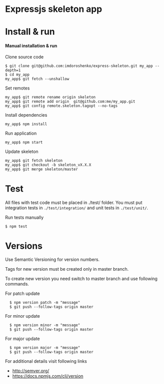 Expressjs skeleton app
=======================

# Install & run

#### Manual installation & run

Clone source code
```shell
$ git clone git@github.com:imdoroshenko/express-skeleton.git my_app --depth=1
$ cd my_app
my_app$ git fetch --unshallow
```
Set remotes
```shell
my_app$ git remote rename origin skeleton
my_app$ git remote add origin  git@github.com:me/my_app.git
my_app$ git config remote.skeleton.tagopt --no-tags
```

Install dependencies
```shell
my_app$ npm install
```

Run application
```shell
my_app$ npm start
```

Update skeleton
```shell
my_app$ git fetch skeleton
my_app$ git checkout -b skeleton_vX.X.X
my_app$ git merge skeleton/master
```


# Test

 All files with test code must be placed in ./test/ folder. You must put integration tests in ```./test/integration/``` and unit
 tests in ```./test/unit/```.

 Run tests manually
 ```shell
 $ npm test
 ```

# Versions
  Use Semantic Versioning for version numbers.

  Tags for new version must be created only in master branch.

  To create new version you need switch to master branch and use following commands.

  For patch update
  ```shell
    $ npm version patch -m "message"
    $ git push --follow-tags origin master
  ```

  For minor update
  ```shell
    $ npm version minor -m "message"
    $ git push --follow-tags origin master
  ```

  For major update
  ```shell
    $ npm version major -m "message"
    $ git push --follow-tags origin master
  ```

  For additional details visit following links
  - http://semver.org/
  - https://docs.npmjs.com/cli/version
